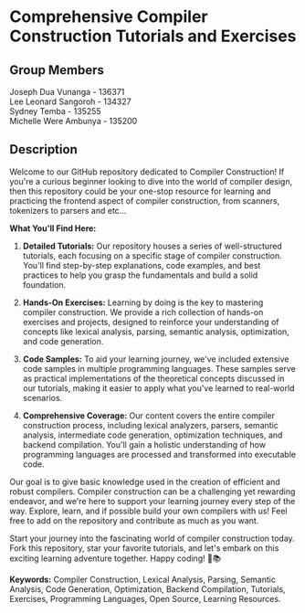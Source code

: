 # Comprehensive Compiler Construction Tutorials and Exercises

## Group Members
Joseph Dua Vunanga - 136371  <br>
Lee Leonard Sangoroh - 134327 <br>
Sydney Temba - 135255 <br>
Michelle Were Ambunya - 135200

## Description
Welcome to our GitHub repository dedicated to Compiler Construction! If you're a curious beginner looking to dive into the world of compiler design, then this repository could be your one-stop resource for learning and practicing the frontend aspect of compiler construction, from scanners, tokenizers to parsers and etc...

**What You'll Find Here:**

1. **Detailed Tutorials:** Our repository houses a series of well-structured tutorials, each focusing on a specific stage of compiler construction. You'll find step-by-step explanations, code examples, and best practices to help you grasp the fundamentals and build a solid foundation.

2. **Hands-On Exercises:** Learning by doing is the key to mastering compiler construction. We provide a rich collection of hands-on exercises and projects, designed to reinforce your understanding of concepts like lexical analysis, parsing, semantic analysis, optimization, and code generation.

3. **Code Samples:** To aid your learning journey, we've included extensive code samples in multiple programming languages. These samples serve as practical implementations of the theoretical concepts discussed in our tutorials, making it easier to apply what you've learned to real-world scenarios.

4. **Comprehensive Coverage:** Our content covers the entire compiler construction process, including lexical analyzers, parsers, semantic analysis, intermediate code generation, optimization techniques, and backend compilation. You'll gain a holistic understanding of how programming languages are processed and transformed into executable code.


Our goal is to give basic knowledge used in the creation of efficient and robust compilers. Compiler construction can be a challenging yet rewarding endeavor, and we're here to support your learning journey every step of the way. Explore, learn, and if possible build your own compilers with us! Feel free to add on the repository and contribute as much as you want.

Start your journey into the fascinating world of compiler construction today. Fork this repository, star your favorite tutorials, and let's embark on this exciting learning adventure together. Happy coding! 🚀📚

**Keywords:** Compiler Construction, Lexical Analysis, Parsing, Semantic Analysis, Code Generation, Optimization, Backend Compilation, Tutorials, Exercises, Programming Languages, Open Source, Learning Resources.
